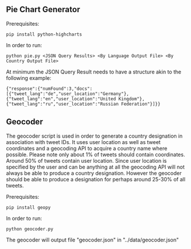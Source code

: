 ## Pie Chart Generator

Prerequisites:
```
pip install python-highcharts
```

In order to run:
```
python pie.py <JSON Query Results> <By Language Output File> <By Country Output File>
```

At minimum the JSON Query Result needs to have a structure akin to the following example:
```
{"response":{"numFound":3,"docs":[{"tweet_lang":"de","user_location":"Germany"},{"tweet_lang":"en","user_location":"United Kingdom"},{"tweet_lang":"ru","user_location":"Russian Federation"}]}}
```

## Geocoder

The geocoder script is used in order to generate a country designation in association with tweet IDs.  It uses user location as well as tweet coordinates and a geocoding API to acquire a country name where possible.  Please note only about 1% of tweets should contain coordinates.  Around 50% of tweets contain user location.  Since user location is specified by the user and can be anything at all the geocoding API will not always be able to produce a country designation.  However the geocoder should be able to produce a designation for perhaps around 25-30% of all tweets.

Prerequisites:
```
pip install geopy
```

In order to run:
```
python geocoder.py
```

The geocoder will output file "geocoder.json" in "../data/geocoder.json"
